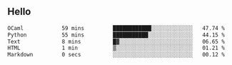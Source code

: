 ## Hello
<!--START_SECTION:waka-->

```txt
OCaml            59 mins         ████████████░░░░░░░░░░░░░   47.74 %
Python           55 mins         ███████████░░░░░░░░░░░░░░   44.15 %
Text             8 mins          █▓░░░░░░░░░░░░░░░░░░░░░░░   06.65 %
HTML             1 min           ▒░░░░░░░░░░░░░░░░░░░░░░░░   01.21 %
Markdown         0 secs          ░░░░░░░░░░░░░░░░░░░░░░░░░   00.12 %
```

<!--END_SECTION:waka-->
